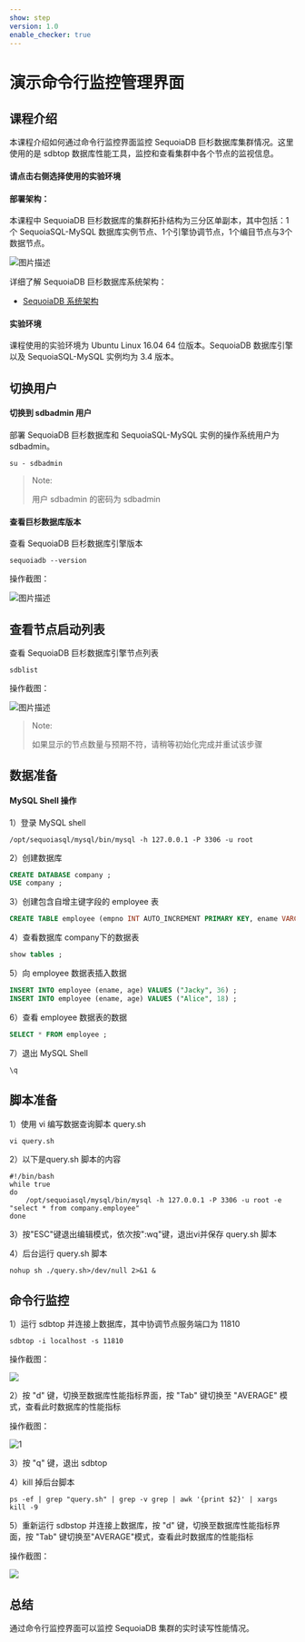```yaml
---
show: step
version: 1.0
enable_checker: true
---
```

# 演示命令行监控管理界面

## 课程介绍

本课程介绍如何通过命令行监控界面监控 SequoiaDB 巨杉数据库集群情况。这里使用的是 sdbtop 数据库性能工具，监控和查看集群中各个节点的监视信息。

#### 请点击右侧选择使用的实验环境

#### 部署架构：
本课程中 SequoiaDB 巨杉数据库的集群拓扑结构为三分区单副本，其中包括：1个 SequoiaSQL-MySQL 数据库实例节点、1个引擎协调节点，1个编目节点与3个数据节点。

![图片描述](https://doc.shiyanlou.com/courses/1469/1207281/8d88e6faed223a26fcdc66fa2ef8d3c5)

详细了解 SequoiaDB 巨杉数据库系统架构：
* [SequoiaDB 系统架构](http://doc.sequoiadb.com/cn/sequoiadb-cat_id-1519649201-edition_id-0)

#### 实验环境
课程使用的实验环境为 Ubuntu Linux 16.04 64 位版本。SequoiaDB 数据库引擎以及 SequoiaSQL-MySQL 实例均为 3.4 版本。


## 切换用户

#### 切换到 sdbadmin 用户

部署 SequoiaDB 巨杉数据库和 SequoiaSQL-MySQL 实例的操作系统用户为 sdbadmin。
```
su - sdbadmin
```
>Note:
>
>用户 sdbadmin 的密码为 sdbadmin

#### 查看巨杉数据库版本

查看 SequoiaDB 巨杉数据库引擎版本

```
sequoiadb --version
```
操作截图：

![图片描述](https://doc.shiyanlou.com/courses/1469/1207281/b4082b0d6d6bdf89d229aa713a53759d)

## 查看节点启动列表

查看 SequoiaDB 巨杉数据库引擎节点列表

```
sdblist 
```

操作截图：

![图片描述](https://doc.shiyanlou.com/courses/1469/1207281/02fcaa58ac27e91688ead137fa748d6e)

>Note:
>
>如果显示的节点数量与预期不符，请稍等初始化完成并重试该步骤

## 数据准备

#### MySQL Shell 操作

1）登录 MySQL shell
```
/opt/sequoiasql/mysql/bin/mysql -h 127.0.0.1 -P 3306 -u root
```

2）创建数据库
```sql
CREATE DATABASE company ;
USE company ;
```


3）创建包含自增主键字段的 employee 表
```sql
CREATE TABLE employee (empno INT AUTO_INCREMENT PRIMARY KEY, ename VARCHAR(128), age INT) ;
```

4）查看数据库 company下的数据表
```sql
show tables ;
```

5）向 employee 数据表插入数据
```sql
INSERT INTO employee (ename, age) VALUES ("Jacky", 36) ;
INSERT INTO employee (ename, age) VALUES ("Alice", 18) ;
```

6）查看 employee 数据表的数据
```sql
SELECT * FROM employee ;
```

7）退出 MySQL Shell
```
\q
```

## 脚本准备

1）使用 vi 编写数据查询脚本 query.sh
```
vi query.sh
```

2）以下是query.sh 脚本的内容
```
#!/bin/bash
while true
do 
    /opt/sequoiasql/mysql/bin/mysql -h 127.0.0.1 -P 3306 -u root -e "select * from company.employee" 
done
```

3）按"ESC"键退出编辑模式，依次按":wq"键，退出vi并保存 query.sh 脚本

4）后台运行 query.sh 脚本
```
nohup sh ./query.sh>/dev/null 2>&1 &
```

## 命令行监控

1）运行 sdbtop 并连接上数据库，其中协调节点服务端口为 11810
```
sdbtop -i localhost -s 11810
```

操作截图：

![](https://doc.shiyanlou.com/courses/1538/1207281/6948319f219366c64fc9bdf0a1336288)

2）按 "d" 键，切换至数据库性能指标界面，按 "Tab" 键切换至 "AVERAGE" 模式，查看此时数据库的性能指标

操作截图：

![1](https://doc.shiyanlou.com/courses/1538/1207281/be8c3ab8281e2cd78ce6a776585bc274)

3）按 "q" 键，退出 sdbtop

4）kill 掉后台脚本
```
ps -ef | grep "query.sh" | grep -v grep | awk '{print $2}' | xargs kill -9 
```

5）重新运行 sdbstop 并连接上数据库，按 "d" 键，切换至数据库性能指标界面，按 "Tab" 键切换至"AVERAGE"模式，查看此时数据库的性能指标

操作截图：

![](https://doc.shiyanlou.com/courses/1538/1207281/4b6dcc3c9ad5d327319539ea56337285)

## 总结
通过命令行监控界面可以监控 SequoiaDB 集群的实时读写性能情况。
